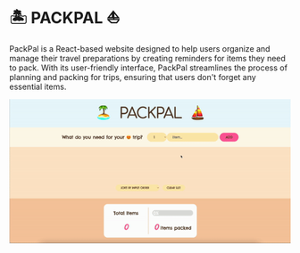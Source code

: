 # 🏝 PACKPAL ⛵️

PackPal is a React-based website designed to help users organize and manage their travel preparations by creating reminders for items they need to pack. With its user-friendly interface, PackPal streamlines the process of planning and packing for trips, ensuring that users don't forget any essential items.

<p align="center">
  <img src="packpal.gif" alt="packpal gif" />
</p>

